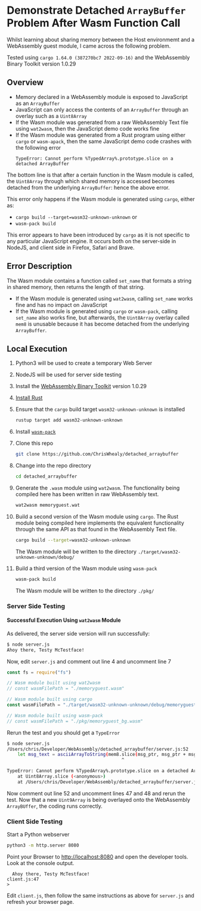 # Demonstrate Detached `ArrayBuffer` Problem After Wasm Function Call

Whilst learning about sharing memory between the Host environmemt and a WebAssembly guest module, I came across the following problem.

Tested using `cargo 1.64.0 (387270bc7 2022-09-16)` and the WebAssembly Binary Toolkit version 1.0.29

## Overview

* Memory declared in a WebAssembly module is exposed to JavaScript as an `ArrayBuffer`
* JavaScript can only access the contents of an `ArrayBuffer` through an overlay such as a `Uint8Array`
* If the Wasm module was generated from a raw WebAssembly Text file using `wat2wasm`, then the JavaScript demo code works fine
* If the Wasm module was generated from a Rust program using either `cargo` or `wasm-apack`, then the same JavaScript demo code crashes with the following error
   ```
   TypeError: Cannot perform %TypedArray%.prototype.slice on a detached ArrayBuffer
   ```

The bottom line is that after a certain function in the Wasm module is called, the `Uint8Array` through which shared memory is accessed becomes detached from the underlying `ArrayBuffer`: hence the above error.

This error only happens if the Wasm module is generated using `cargo`, either as:

* `cargo build --target=wasm32-unknown-unknown` or
* `wasm-pack build`

This error appears to have been introduced by `cargo` as it is not specific to any particular JavaScript engine.
It occurs both on the server-side in NodeJS, and client side in Firefox, Safari and Brave.

## Error Description

The Wasm module contains a function called `set_name` that formats a string in shared memory, then returns the length of that string.

* If the Wasm module is generated using `wat2wasm`, calling `set_name` works fine and has no impact on JavaScript
* If the Wasm module is generated using `cargo` or `wasm-pack`, calling `set_name` also works fine, but afterwards, the `Uint8Array` overlay called `mem8` is unusable because it has become detached from the underlying `ArrayBuffer`.

## Local Execution


1. Python3 will be used to create a temporary Web Server
1. NodeJS will be used for server side testing
1. Install the [WebAssembly Binary Toolkit](https://github.com/WebAssembly/wabt) version 1.0.29
1. [Install Rust](https://www.rust-lang.org/tools/install)
1. Ensure that the `cargo` build target `wasm32-unknown-unknown` is installed

   ```bash
   rustup target add wasm32-unknown-unknown
   ```
1. Install [`wasm-pack`](https://rustwasm.github.io/wasm-pack/installer/)
1. Clone this repo

   ```bash
   git clone https://github.com/ChrisWhealy/detached_arraybuffer
   ```
1. Change into the repo directory

   ```bash
   cd detached_arraybuffer
   ```
1. Generate the `.wasm` module using `wat2wasm`.
   The functionality being compiled here has been written in raw WebAssembly text.

   ```bash
   wat2wasm memoryguest.wat
   ```
1. Build a second version of the Wasm module using `cargo`.
   The Rust module being compiled here implements the equivalent functionality through the same API as that found in the WebAssembly Text file.

   ```bash
   cargo build --target=wasm32-unknown-unknown
   ```
   
   The Wasm module will be written to the directory `./target/wasm32-unknown-unknown/debug/`
1. Build a third version of the Wasm module using `wasm-pack`

   ```bash
   wasm-pack build
   ```
   
   The Wasm module will be written to the directory `./pkg/`

### Server Side Testing

#### Successful Execution Using `wat2wasm` Module

As delivered, the server side version will run successfully:

```bash
$ node server.js
Ahoy there, Testy McTestface!
```

Now, edit `server.js` and comment out line 4 and uncomment line 7

```javascript
const fs = require("fs")

// Wasm module built using wat2wasm
// const wasmFilePath = "./memoryguest.wasm"

// Wasm module built using cargo
const wasmFilePath = "./target/wasm32-unknown-unknown/debug/memoryguest.wasm"

// Wasm module built using wasm-pack
// const wasmFilePath = "./pkg/memoryguest_bg.wasm"
```

Rerun the test and you should get a `TypeError`

```bash
$ node server.js 
/Users/chris/Developer/WebAssembly/detached_arraybuffer/server.js:52
    let msg_text = asciiArrayToString(mem8.slice(msg_ptr, msg_ptr + msg_len))
                                           ^

TypeError: Cannot perform %TypedArray%.prototype.slice on a detached ArrayBuffer
    at Uint8Array.slice (<anonymous>)
    at /Users/chris/Developer/WebAssembly/detached_arraybuffer/server.js:52:44
```

Now comment out line 52 and uncomment lines 47 and 48 and rerun the test.
Now that a new `Uint9Array` is being overlayed onto the WebAssembly `ArrayBUffer`, the coding runs correctly.

### Client Side Testing

Start a Python webserver

```bash
python3 -m http.server 8080
```

Point your Browser to <http://localhost:8080> and open the developer tools.
Look at the console output.

```
  Ahoy there, Testy McTestface!                                            client.js:47
>
```

Edit `client.js`, then follow the same instructions as above for `server.js` and refresh your browser page.
